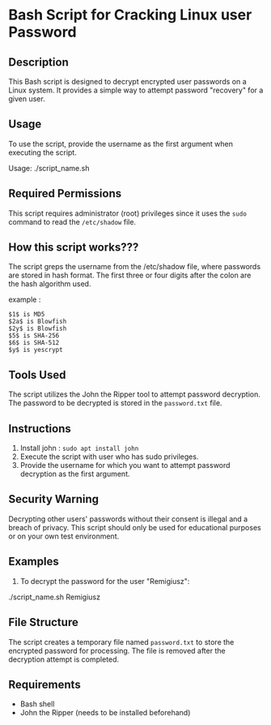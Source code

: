 # Bash Script for Cracking Linux user Password

## Description
This Bash script is designed to decrypt encrypted user passwords on a Linux system. It provides a simple way to attempt password "recovery" for a given user.

## Usage
To use the script, provide the username as the first argument when executing the script.

Usage: ./script_name.sh <username>

## Required Permissions
This script requires administrator (root) privileges since it uses the `sudo` command to read the `/etc/shadow` file.

## How this script works???
The script greps the username from the /etc/shadow file, where passwords are stored in hash format. The first three or four digits after the colon are the hash algorithm used.

example : 

    $1$ is MD5
    $2a$ is Blowfish
    $2y$ is Blowfish
    $5$ is SHA-256
    $6$ is SHA-512
    $y$ is yescrypt


## Tools Used
The script utilizes the John the Ripper tool to attempt password decryption. The password to be decrypted is stored in the `password.txt` file.

## Instructions
1. Install john : `sudo apt install john`
2. Execute the script with user who has sudo privileges.
3. Provide the username for which you want to attempt password decryption as the first argument.

## Security Warning
Decrypting other users' passwords without their consent is illegal and a breach of privacy. This script should only be used for educational purposes or on your own test environment.

## Examples
1. To decrypt the password for the user "Remigiusz":

./script_name.sh Remigiusz


## File Structure
The script creates a temporary file named `password.txt` to store the encrypted password for processing. The file is removed after the decryption attempt is completed.

## Requirements
- Bash shell
- John the Ripper (needs to be installed beforehand)

